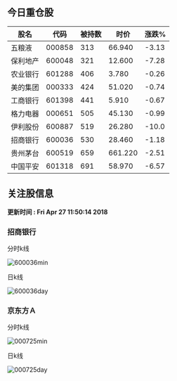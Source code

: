 
## 今日重仓股 

|股名|代码|被持数|时价|涨跌%|
|---|---|---|---|---|
|五粮液|000858|313|66.940|-3.13|
|保利地产|600048|321|12.600|-7.28|
|农业银行|601288|406|3.780|-0.26|
|美的集团|000333|424|51.020|-0.74|
|工商银行|601398|441|5.910|-0.67|
|格力电器|000651|505|45.130|-0.99|
|伊利股份|600887|519|26.280|-10.0|
|招商银行|600036|530|28.460|-1.18|
|贵州茅台|600519|659|661.220|-2.51|
|中国平安|601318|691|58.970|-6.57|

## 关注股信息
**更新时间 : Fri Apr 27 11:50:14 2018**
### 招商银行 
分时k线

![600036min](http://image.sinajs.cn/newchart/min/n/sh600036.gif)

日k线

![600036day](http://image.sinajs.cn/newchart/daily/n/sh600036.gif)

### 京东方Ａ 
分时k线

![000725min](http://image.sinajs.cn/newchart/min/n/sz000725.gif)

日k线

![000725day](http://image.sinajs.cn/newchart/daily/n/sz000725.gif)
